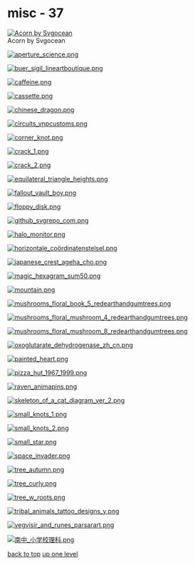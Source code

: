 # misc - 37
[![Acorn by Svgocean](/terminal/chromatic%20aberration/little/misc/acorn_by_svgocean.png "Acorn by Svgocean")](/terminal/chromatic%20aberration/little/misc/acorn_by_svgocean.png)\
Acorn by Svgocean

[![aperture_science.png](/terminal/chromatic%20aberration/little/misc/aperture_science.png "aperture_science.png")](/terminal/chromatic%20aberration/little/misc/aperture_science.png)

[![buer_sigil_lineartboutique.png](/terminal/chromatic%20aberration/little/misc/buer_sigil_lineartboutique.png "buer_sigil_lineartboutique.png")](/terminal/chromatic%20aberration/little/misc/buer_sigil_lineartboutique.png)

[![caffeine.png](/terminal/chromatic%20aberration/little/misc/caffeine.png "caffeine.png")](/terminal/chromatic%20aberration/little/misc/caffeine.png)

[![cassette.png](/terminal/chromatic%20aberration/little/misc/cassette.png "cassette.png")](/terminal/chromatic%20aberration/little/misc/cassette.png)

[![chinese_dragon.png](/terminal/chromatic%20aberration/little/misc/chinese_dragon.png "chinese_dragon.png")](/terminal/chromatic%20aberration/little/misc/chinese_dragon.png)

[![circuits_vnpcustoms.png](/terminal/chromatic%20aberration/little/misc/circuits_vnpcustoms.png "circuits_vnpcustoms.png")](/terminal/chromatic%20aberration/little/misc/circuits_vnpcustoms.png)

[![corner_knot.png](/terminal/chromatic%20aberration/little/misc/corner_knot.png "corner_knot.png")](/terminal/chromatic%20aberration/little/misc/corner_knot.png)

[![crack_1.png](/terminal/chromatic%20aberration/little/misc/crack_1.png "crack_1.png")](/terminal/chromatic%20aberration/little/misc/crack_1.png)

[![crack_2.png](/terminal/chromatic%20aberration/little/misc/crack_2.png "crack_2.png")](/terminal/chromatic%20aberration/little/misc/crack_2.png)

[![equilateral_triangle_heights.png](/terminal/chromatic%20aberration/little/misc/equilateral_triangle_heights.png "equilateral_triangle_heights.png")](/terminal/chromatic%20aberration/little/misc/equilateral_triangle_heights.png)

[![fallout_vault_boy.png](/terminal/chromatic%20aberration/little/misc/fallout_vault_boy.png "fallout_vault_boy.png")](/terminal/chromatic%20aberration/little/misc/fallout_vault_boy.png)

[![floppy_disk.png](/terminal/chromatic%20aberration/little/misc/floppy_disk.png "floppy_disk.png")](/terminal/chromatic%20aberration/little/misc/floppy_disk.png)

[![github_svgrepo_com.png](/terminal/chromatic%20aberration/little/misc/github_svgrepo_com.png "github_svgrepo_com.png")](/terminal/chromatic%20aberration/little/misc/github_svgrepo_com.png)

[![halo_monitor.png](/terminal/chromatic%20aberration/little/misc/halo_monitor.png "halo_monitor.png")](/terminal/chromatic%20aberration/little/misc/halo_monitor.png)

[![horizontale_coördinatenstelsel.png](/terminal/chromatic%20aberration/little/misc/horizontale_coördinatenstelsel.png "horizontale_coördinatenstelsel.png")](/terminal/chromatic%20aberration/little/misc/horizontale_coördinatenstelsel.png)

[![japanese_crest_ageha_cho.png](/terminal/chromatic%20aberration/little/misc/japanese_crest_ageha_cho.png "japanese_crest_ageha_cho.png")](/terminal/chromatic%20aberration/little/misc/japanese_crest_ageha_cho.png)

[![magic_hexagram_sum50.png](/terminal/chromatic%20aberration/little/misc/magic_hexagram_sum50.png "magic_hexagram_sum50.png")](/terminal/chromatic%20aberration/little/misc/magic_hexagram_sum50.png)

[![mountain.png](/terminal/chromatic%20aberration/little/misc/mountain.png "mountain.png")](/terminal/chromatic%20aberration/little/misc/mountain.png)

[![mushrooms_floral_book_5_redearthandgumtrees.png](/terminal/chromatic%20aberration/little/misc/mushrooms_floral_book_5_redearthandgumtrees.png "mushrooms_floral_book_5_redearthandgumtrees.png")](/terminal/chromatic%20aberration/little/misc/mushrooms_floral_book_5_redearthandgumtrees.png)

[![mushrooms_floral_mushroom_4_redearthandgumtrees.png](/terminal/chromatic%20aberration/little/misc/mushrooms_floral_mushroom_4_redearthandgumtrees.png "mushrooms_floral_mushroom_4_redearthandgumtrees.png")](/terminal/chromatic%20aberration/little/misc/mushrooms_floral_mushroom_4_redearthandgumtrees.png)

[![mushrooms_floral_mushroom_8_redearthandgumtrees.png](/terminal/chromatic%20aberration/little/misc/mushrooms_floral_mushroom_8_redearthandgumtrees.png "mushrooms_floral_mushroom_8_redearthandgumtrees.png")](/terminal/chromatic%20aberration/little/misc/mushrooms_floral_mushroom_8_redearthandgumtrees.png)

[![oxoglutarate_dehydrogenase_zh_cn.png](/terminal/chromatic%20aberration/little/misc/oxoglutarate_dehydrogenase_zh_cn.png "oxoglutarate_dehydrogenase_zh_cn.png")](/terminal/chromatic%20aberration/little/misc/oxoglutarate_dehydrogenase_zh_cn.png)

[![painted_heart.png](/terminal/chromatic%20aberration/little/misc/painted_heart.png "painted_heart.png")](/terminal/chromatic%20aberration/little/misc/painted_heart.png)

[![pizza_hut_1967_1999.png](/terminal/chromatic%20aberration/little/misc/pizza_hut_1967_1999.png "pizza_hut_1967_1999.png")](/terminal/chromatic%20aberration/little/misc/pizza_hut_1967_1999.png)

[![raven_animapins.png](/terminal/chromatic%20aberration/little/misc/raven_animapins.png "raven_animapins.png")](/terminal/chromatic%20aberration/little/misc/raven_animapins.png)

[![skeleton_of_a_cat_diagram_ver_2.png](/terminal/chromatic%20aberration/little/misc/skeleton_of_a_cat_diagram_ver_2.png "skeleton_of_a_cat_diagram_ver_2.png")](/terminal/chromatic%20aberration/little/misc/skeleton_of_a_cat_diagram_ver_2.png)

[![small_knots_1.png](/terminal/chromatic%20aberration/little/misc/small_knots_1.png "small_knots_1.png")](/terminal/chromatic%20aberration/little/misc/small_knots_1.png)

[![small_knots_2.png](/terminal/chromatic%20aberration/little/misc/small_knots_2.png "small_knots_2.png")](/terminal/chromatic%20aberration/little/misc/small_knots_2.png)

[![small_star.png](/terminal/chromatic%20aberration/little/misc/small_star.png "small_star.png")](/terminal/chromatic%20aberration/little/misc/small_star.png)

[![space_invader.png](/terminal/chromatic%20aberration/little/misc/space_invader.png "space_invader.png")](/terminal/chromatic%20aberration/little/misc/space_invader.png)

[![tree_autumn.png](/terminal/chromatic%20aberration/little/misc/tree_autumn.png "tree_autumn.png")](/terminal/chromatic%20aberration/little/misc/tree_autumn.png)

[![tree_curly.png](/terminal/chromatic%20aberration/little/misc/tree_curly.png "tree_curly.png")](/terminal/chromatic%20aberration/little/misc/tree_curly.png)

[![tree_w_roots.png](/terminal/chromatic%20aberration/little/misc/tree_w_roots.png "tree_w_roots.png")](/terminal/chromatic%20aberration/little/misc/tree_w_roots.png)

[![tribal_animals_tattoo_designs_y.png](/terminal/chromatic%20aberration/little/misc/tribal_animals_tattoo_designs_y.png "tribal_animals_tattoo_designs_y.png")](/terminal/chromatic%20aberration/little/misc/tribal_animals_tattoo_designs_y.png)

[![vegvisir_and_runes_parsarart.png](/terminal/chromatic%20aberration/little/misc/vegvisir_and_runes_parsarart.png "vegvisir_and_runes_parsarart.png")](/terminal/chromatic%20aberration/little/misc/vegvisir_and_runes_parsarart.png)

[![南中_小学校理科.png](/terminal/chromatic%20aberration/little/misc/南中_小学校理科.png "南中_小学校理科.png")](/terminal/chromatic%20aberration/little/misc/南中_小学校理科.png)



[back to top](#)
[up one level](/terminal/chromatic%20aberration/little/README.MD)
